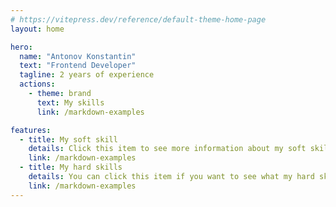 ```yaml
---
# https://vitepress.dev/reference/default-theme-home-page
layout: home

hero:
  name: "Antonov Konstantin"
  text: "Frontend Developer"
  tagline: 2 years of experience
  actions:
    - theme: brand
      text: My skills
      link: /markdown-examples

features:
  - title: My soft skill
    details: Click this item to see more information about my soft skills
    link: /markdown-examples
  - title: My hard skills
    details: You can click this item if you want to see what my hard skills are
    link: /markdown-examples
---
```

